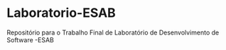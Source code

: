 # Laboratorio-ESAB
Repositório para o Trabalho Final de Laboratório de Desenvolvimento de Software -ESAB
